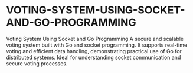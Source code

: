 # VOTING-SYSTEM-USING-SOCKET-AND-GO-PROGRAMMING
Voting System Using Socket and Go Programming  A secure and scalable voting system built with Go and socket programming. It supports real-time voting and efficient data handling, demonstrating practical use of Go for distributed systems. Ideal for understanding socket communication and secure voting processes.
